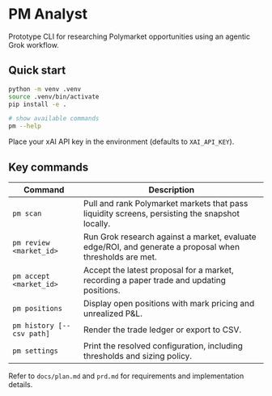 # PM Analyst

Prototype CLI for researching Polymarket opportunities using an agentic Grok workflow.

## Quick start

```bash
python -m venv .venv
source .venv/bin/activate
pip install -e .

# show available commands
pm --help
```

Place your xAI API key in the environment (defaults to `XAI_API_KEY`).

## Key commands

| Command | Description |
| --- | --- |
| `pm scan` | Pull and rank Polymarket markets that pass liquidity screens, persisting the snapshot locally. |
| `pm review <market_id>` | Run Grok research against a market, evaluate edge/ROI, and generate a proposal when thresholds are met. |
| `pm accept <market_id>` | Accept the latest proposal for a market, recording a paper trade and updating positions. |
| `pm positions` | Display open positions with mark pricing and unrealized P&L. |
| `pm history [--csv path]` | Render the trade ledger or export to CSV. |
| `pm settings` | Print the resolved configuration, including thresholds and sizing policy. |

Refer to `docs/plan.md` and `prd.md` for requirements and implementation details.
